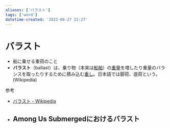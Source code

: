 ```yaml
---
aliases: ['バラスト']
tags: ['word']
datetime-created: '2022-06-27 22:27'
---
```


# バラスト
- 船に乗せる重荷のこと
- **バラスト**（ballast）は、乗り物（本来は[船舶](https://ja.wikipedia.org/wiki/%E8%88%B9%E8%88%B6 "船舶")）の[重量](https://ja.wikipedia.org/wiki/%E9%87%8D%E9%87%8F "重量")を増したり重量のバランスを取ったりするために積み込む[重し](https://ja.wikipedia.org/wiki/%E9%87%8D%E3%81%97 "重し")。日本語では脚荷、底荷という。(Wikipedia)

参考
- [バラスト - Wikipedia](https://ja.wikipedia.org/wiki/%E3%83%90%E3%83%A9%E3%82%B9%E3%83%88)

- Among Us Submergedにおけるバラスト
	- 